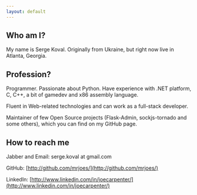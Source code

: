 ```yaml
---
layout: default
---
```


Who am I?
---------

My name is Serge Koval. Originally from Ukraine, but right now live in Atlanta, Georgia.

Profession?
-----------

Programmer. Passionate about Python. Have experience with .NET platform, C, C++, a bit of gamedev and x86 assembly language.

Fluent in Web-related technologies and can work as a full-stack developer.

Maintainer of few Open Source projects (Flask-Admin, sockjs-tornado and some others), which you can find on my GitHub page.

How to reach me
---------------

Jabber and Email: serge.koval at gmail.com

GitHub: [http://github.com/mrjoes/](http://github.com/mrjoes/)

LinkedIn: [http://www.linkedin.com/in/joecarpenter/](http://www.linkedin.com/in/joecarpenter/)
